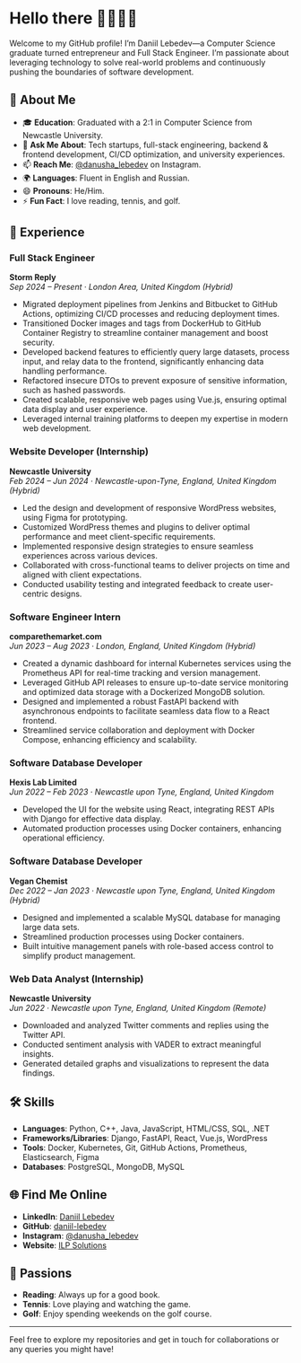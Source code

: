 # Hello there 👋👨🏻‍💻

Welcome to my GitHub profile! I’m Daniil Lebedev—a Computer Science graduate turned entrepreneur and Full Stack Engineer. I’m passionate about leveraging technology to solve real-world problems and continuously pushing the boundaries of software development.

## 🚀 About Me

- 🎓 **Education**: Graduated with a 2:1 in Computer Science from Newcastle University.
- 💬 **Ask Me About**: Tech startups, full-stack engineering, backend & frontend development, CI/CD optimization, and university experiences.
- 📫 **Reach Me**: [@danusha_lebedev](https://www.instagram.com/danusha_lebedev) on Instagram.
- 🌍 **Languages**: Fluent in English and Russian.
- 😄 **Pronouns**: He/Him.
- ⚡ **Fun Fact**: I love reading, tennis, and golf.

## 💼 Experience

### Full Stack Engineer  
**Storm Reply**  
*Sep 2024 – Present · London Area, United Kingdom (Hybrid)*

- Migrated deployment pipelines from Jenkins and Bitbucket to GitHub Actions, optimizing CI/CD processes and reducing deployment times.
- Transitioned Docker images and tags from DockerHub to GitHub Container Registry to streamline container management and boost security.
- Developed backend features to efficiently query large datasets, process input, and relay data to the frontend, significantly enhancing data handling performance.
- Refactored insecure DTOs to prevent exposure of sensitive information, such as hashed passwords.
- Created scalable, responsive web pages using Vue.js, ensuring optimal data display and user experience.
- Leveraged internal training platforms to deepen my expertise in modern web development.

### Website Developer (Internship)  
**Newcastle University**  
*Feb 2024 – Jun 2024 · Newcastle-upon-Tyne, England, United Kingdom (Hybrid)*

- Led the design and development of responsive WordPress websites, using Figma for prototyping.
- Customized WordPress themes and plugins to deliver optimal performance and meet client-specific requirements.
- Implemented responsive design strategies to ensure seamless experiences across various devices.
- Collaborated with cross-functional teams to deliver projects on time and aligned with client expectations.
- Conducted usability testing and integrated feedback to create user-centric designs.

### Software Engineer Intern  
**comparethemarket.com**  
*Jun 2023 – Aug 2023 · London, England, United Kingdom (Hybrid)*

- Created a dynamic dashboard for internal Kubernetes services using the Prometheus API for real-time tracking and version management.
- Leveraged GitHub API releases to ensure up-to-date service monitoring and optimized data storage with a Dockerized MongoDB solution.
- Designed and implemented a robust FastAPI backend with asynchronous endpoints to facilitate seamless data flow to a React frontend.
- Streamlined service collaboration and deployment with Docker Compose, enhancing efficiency and scalability.

### Software Database Developer  
**Hexis Lab Limited**  
*Jun 2022 – Feb 2023 · Newcastle upon Tyne, England, United Kingdom*

- Developed the UI for the website using React, integrating REST APIs with Django for effective data display.
- Automated production processes using Docker containers, enhancing operational efficiency.

### Software Database Developer  
**Vegan Chemist**  
*Dec 2022 – Jan 2023 · Newcastle upon Tyne, England, United Kingdom (Hybrid)*

- Designed and implemented a scalable MySQL database for managing large data sets.
- Streamlined production processes using Docker containers.
- Built intuitive management panels with role-based access control to simplify product management.

### Web Data Analyst (Internship)  
**Newcastle University**  
*Jun 2022 · Newcastle upon Tyne, England, United Kingdom (Remote)*

- Downloaded and analyzed Twitter comments and replies using the Twitter API.
- Conducted sentiment analysis with VADER to extract meaningful insights.
- Generated detailed graphs and visualizations to represent the data findings.

## 🛠 Skills

- **Languages**: Python, C++, Java, JavaScript, HTML/CSS, SQL, .NET
- **Frameworks/Libraries**: Django, FastAPI, React, Vue.js, WordPress
- **Tools**: Docker, Kubernetes, Git, GitHub Actions, Prometheus, Elasticsearch, Figma
- **Databases**: PostgreSQL, MongoDB, MySQL

## 🌐 Find Me Online

- **LinkedIn**: [Daniil Lebedev](https://www.linkedin.com/in/daniil-lebedev-ivanovich/)
- **GitHub**: [daniil-lebedev](https://github.com/daniil-lebedev)
- **Instagram**: [@danusha_lebedev](https://www.instagram.com/danusha_lebedev)
- **Website**: [ILP Solutions](https://ilp-solutions.co.uk)

## 🎨 Passions

- **Reading**: Always up for a good book.
- **Tennis**: Love playing and watching the game.
- **Golf**: Enjoy spending weekends on the golf course.

---

Feel free to explore my repositories and get in touch for collaborations or any queries you might have!
